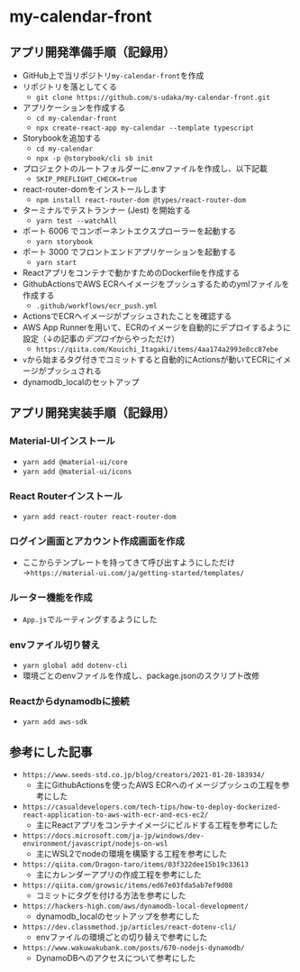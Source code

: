 # my-calendar-front
## アプリ開発準備手順（記録用）
- GitHub上で当リポジトリ`my-calendar-front`を作成
- リポジトリを落としてくる
  - `git clone https://github.com/s-udaka/my-calendar-front.git`
- アプリケーションを作成する
  - `cd my-calendar-front`
  - `npx create-react-app my-calendar --template typescript`
- Storybookを追加する
  - `cd my-calendar`
  - `npx -p @storybook/cli sb init`
- プロジェクトのルートフォルダーに.envファイルを作成し、以下記載
  - `SKIP_PREFLIGHT_CHECK=true`
- react-router-domをインストールします
  - `npm install react-router-dom @types/react-router-dom`
- ターミナルでテストランナー (Jest) を開始する
  - `yarn test --watchAll`
- ポート 6006 でコンポーネントエクスプローラーを起動する
  - `yarn storybook`
- ポート 3000 でフロントエンドアプリケーションを起動する
  - `yarn start`
- Reactアプリをコンテナで動かすためのDockerfileを作成する
- GithubActionsでAWS ECRへイメージをプッシュするためのymlファイルを作成する
  - `.github/workflows/ecr_push.yml`
- ActionsでECRへイメージがプッシュされたことを確認する
- AWS App Runnerを用いて、ECRのイメージを自動的にデプロイするように設定（↓の記事の*デプロイ*からやっただけ）
  - `https://qiita.com/Kouichi_Itagaki/items/4aa174a2993e8cc87ebe`
- `v`から始まるタグ付きでコミットすると自動的にActionsが動いてECRにイメージがプッシュされる
- dynamodb_localのセットアップ
## アプリ開発実装手順（記録用）
### Material-UIインストール
- `yarn add @material-ui/core`
- `yarn add @material-ui/icons`
### React Routerインストール
- `yarn add react-router react-router-dom`
### ログイン画面とアカウント作成画面を作成
- ここからテンプレートを持ってきて呼び出すようにしただけ→`https://material-ui.com/ja/getting-started/templates/`
### ルーター機能を作成
- `App.js`でルーティングするようにした
### envファイル切り替え
- `yarn global add dotenv-cli`
- 環境ごとのenvファイルを作成し、package.jsonのスクリプト改修
### Reactからdynamodbに接続
- `yarn add aws-sdk`

## 参考にした記事
- `https://www.seeds-std.co.jp/blog/creators/2021-01-28-183934/`
  - 主にGithubActionsを使ったAWS ECRへのイメージプッシュの工程を参考にした
- `https://casualdevelopers.com/tech-tips/how-to-deploy-dockerized-react-application-to-aws-with-ecr-and-ecs-ec2/`
  - 主にReactアプリをコンテナイメージにビルドする工程を参考にした
- `https://docs.microsoft.com/ja-jp/windows/dev-environment/javascript/nodejs-on-wsl`
  - 主にWSL2でnodeの環境を構築する工程を参考にした
- `https://qiita.com/Dragon-taro/items/03f322dee15b19c33613`
  - 主にカレンダーアプリの作成工程を参考にした
- `https://qiita.com/growsic/items/ed67e03fda5ab7ef9d08`
  - コミットにタグを付ける方法を参考にした
- `https://hackers-high.com/aws/dynamodb-local-development/`
  - dynamodb_localのセットアップを参考にした
- `https://dev.classmethod.jp/articles/react-dotenv-cli/`
  - envファイルの環境ごとの切り替えで参考にした
- `https://www.wakuwakubank.com/posts/670-nodejs-dynamodb/`
  - DynamoDBへのアクセスについて参考にした
